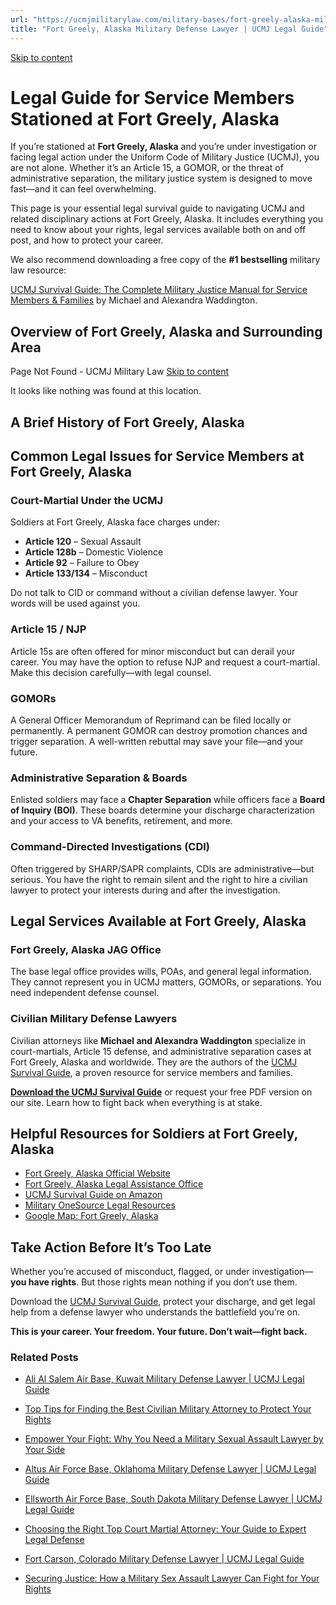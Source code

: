 ```yaml
---
url: "https://ucmjmilitarylaw.com/military-bases/fort-greely-alaska-military-defense-lawyer-ucmj-legal-guide/"
title: "Fort Greely, Alaska Military Defense Lawyer | UCMJ Legal Guide"
---
```


[Skip to content](https://ucmjmilitarylaw.com/military-bases/fort-greely-alaska-military-defense-lawyer-ucmj-legal-guide/#content)

# Legal Guide for Service Members Stationed at Fort Greely, Alaska

If you’re stationed at **Fort Greely, Alaska** and you’re under investigation or facing legal action under the Uniform Code of Military Justice (UCMJ), you are not alone. Whether it’s an Article 15, a GOMOR, or the threat of administrative separation, the military justice system is designed to move fast—and it can feel overwhelming.

This page is your essential legal survival guide to navigating UCMJ and related disciplinary actions at Fort Greely, Alaska. It includes everything you need to know about your rights, legal services available both on and off post, and how to protect your career.

We also recommend downloading a free copy of the **#1 bestselling** military law resource:

[UCMJ Survival Guide: The Complete Military Justice Manual for Service Members & Families](https://www.amazon.com/dp/B0FCDD3B2Z) by Michael and Alexandra Waddington.

## Overview of Fort Greely, Alaska and Surrounding Area

Page Not Found - UCMJ Military Law [Skip to content](https://ucmjmilitarylaw.com/military-bases/fort-greely-alaska-military-defense-lawyer-ucmj-legal-guide/%7Blocation7#content)

It looks like nothing was found at this location.

## A Brief History of Fort Greely, Alaska

## Common Legal Issues for Service Members at Fort Greely, Alaska

### Court-Martial Under the UCMJ

Soldiers at Fort Greely, Alaska face charges under:

- **Article 120** – Sexual Assault
- **Article 128b** – Domestic Violence
- **Article 92** – Failure to Obey
- **Article 133/134** – Misconduct

Do not talk to CID or command without a civilian defense lawyer. Your words will be used against you.

### Article 15 / NJP

Article 15s are often offered for minor misconduct but can derail your career. You may have the option to refuse NJP and request a court-martial. Make this decision carefully—with legal counsel.

### GOMORs

A General Officer Memorandum of Reprimand can be filed locally or permanently. A permanent GOMOR can destroy promotion chances and trigger separation. A well-written rebuttal may save your file—and your future.

### Administrative Separation & Boards

Enlisted soldiers may face a **Chapter Separation** while officers face a **Board of Inquiry (BOI)**. These boards determine your discharge characterization and your access to VA benefits, retirement, and more.

### Command-Directed Investigations (CDI)

Often triggered by SHARP/SAPR complaints, CDIs are administrative—but serious. You have the right to remain silent and the right to hire a civilian lawyer to protect your interests during and after the investigation.

## Legal Services Available at Fort Greely, Alaska

### Fort Greely, Alaska JAG Office

The base legal office provides wills, POAs, and general legal information. They cannot represent you in UCMJ matters, GOMORs, or separations. You need independent defense counsel.

### Civilian Military Defense Lawyers

Civilian attorneys like **Michael and Alexandra Waddington** specialize in court-martials, Article 15 defense, and administrative separation cases at Fort Greely, Alaska and worldwide. They are the authors of the [UCMJ Survival Guide](https://www.amazon.com/dp/B0FCDD3B2Z), a proven resource for service members and families.

**[Download the UCMJ Survival Guide](https://www.amazon.com/dp/B0FCDD3B2Z)** or request your free PDF version on our site. Learn how to fight back when everything is at stake.

## Helpful Resources for Soldiers at Fort Greely, Alaska

- [Fort Greely, Alaska Official Website](https://ucmjmilitarylaw.com/military-bases/fort-greely-alaska-military-defense-lawyer-ucmj-legal-guide/%7Blocation12%7D)
- [Fort Greely, Alaska Legal Assistance Office](https://ucmjmilitarylaw.com/military-bases/fort-greely-alaska-military-defense-lawyer-ucmj-legal-guide/%7Blocation13%7D)
- [UCMJ Survival Guide on Amazon](https://www.amazon.com/dp/B0FCDD3B2Z)
- [Military OneSource Legal Resources](https://www.militaryonesource.mil/legal/)
- [Google Map: Fort Greely, Alaska](https://ucmjmilitarylaw.com/military-bases/fort-greely-alaska-military-defense-lawyer-ucmj-legal-guide/%7Blocation14%7D)

## Take Action Before It’s Too Late

Whether you’re accused of misconduct, flagged, or under investigation— **you have rights**. But those rights mean nothing if you don’t use them.

Download the [UCMJ Survival Guide](https://www.amazon.com/dp/B0FCDD3B2Z), protect your discharge, and get legal help from a defense lawyer who understands the battlefield you’re on.

**This is your career. Your freedom. Your future. Don’t wait—fight back.**

### Related Posts

- [Ali Al Salem Air Base, Kuwait Military Defense Lawyer \| UCMJ Legal Guide](https://ucmjmilitarylaw.com/ali-al-salem-air-base-kuwait-military-defense-lawyer-ucmj-legal-guide/)
- [Top Tips for Finding the Best Civilian Military Attorney to Protect Your Rights](https://ucmjmilitarylaw.com/best-civilian-military-attorney/)
- [Empower Your Fight: Why You Need a Military Sexual Assault Lawyer by Your Side](https://ucmjmilitarylaw.com/military-sexual-assault-lawyer/)
- [Altus Air Force Base, Oklahoma Military Defense Lawyer \| UCMJ Legal Guide](https://ucmjmilitarylaw.com/altus-air-force-base-oklahoma-military-defense-lawyer-ucmj-legal-guide/)

- [Ellsworth Air Force Base, South Dakota Military Defense Lawyer \| UCMJ Legal Guide](https://ucmjmilitarylaw.com/ellsworth-air-force-base-south-dakota-military-defense-lawyer-ucmj-legal-guide/)
- [Choosing the Right Top Court Martial Attorney: Your Guide to Expert Legal Defense](https://ucmjmilitarylaw.com/top-court-martial-attorney/)
- [Fort Carson, Colorado Military Defense Lawyer \| UCMJ Legal Guide](https://ucmjmilitarylaw.com/fort-carson-colorado-military-defense-lawyer-ucmj-legal-guide/)
- [Securing Justice: How a Military Sex Assault Lawyer Can Fight for Your Rights](https://ucmjmilitarylaw.com/military-sex-assault-lawyer/)